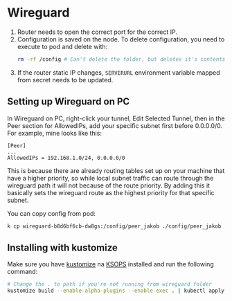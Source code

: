 # Wireguard

1. Router needs to open the correct port for the correct IP.
2. Configuration is saved on the node. To delete configuration, you need to execute to pod and delete with:
   ```bash
   rm -rf /config # Can't delete the folder, but deletes it's contents which is good enough
   ```
3. If the router static IP changes, `SERVERURL` environment variable mapped from secret needs to be updated.

## Setting up Wireguard on PC

In Wireguard on PC, right-click your tunnel, Edit Selected Tunnel, then in the Peer section for AllowedIPs, add
your specific subnet first before 0.0.0.0/0. For example, mine looks like this:

```
[Peer]
...
AllowedIPs = 192.168.1.0/24, 0.0.0.0/0
```

This is because there are already routing tables set up on your machine that have a higher priority, so while local
subnet traffic can route through the wireguard path it will not because of the route priority. By adding this it
basically sets the wireguard route as the highest priority for that specific subnet.

You can copy config from pod:
```bash
k cp wireguard-b8d6bf6cb-dw8gs:/config/peer_jakob ./config/peer_jakob
```

## Installing with kustomize
Make sure you have [kustomize](https://kustomize.io/) na [KSOPS](https://github.com/viaduct-ai/kustomize-sops) installed
and run the following command:
```bash
# Change the . to path if you're not running from wireguard folder
kustomize build --enable-alpha-plugins --enable-exec . | kubectl apply -f -
```
